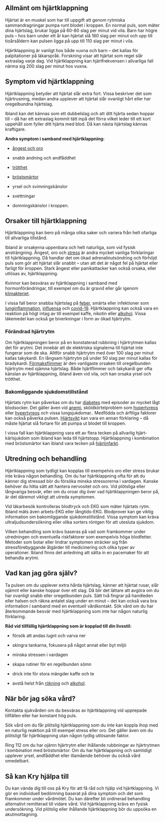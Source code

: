 Allmänt om hjärtklappning
-------------------------

Hjärtat är en muskel som har till uppgift att genom rytmiska sammandragningar pumpa runt blodet i kroppen. En normal puls, som mäter dina hjärtslag, brukar ligga på 60-80 slag per minut vid vila. Barn har högre puls – hos barn under ett år kan hjärtat slå 160 slag per minut och upp till tioårsåldern kan pulsen ligga på upp till 110 slag per minut i vila.

Hjärtklappning är vanligt hos både vuxna och barn – det kallas för palpitationer på läkarspråk. Forskning visar att hjärtat som regel slår extraslag varje dag. Vid hjärtklappning kan hjärtfrekvensen i allvarliga fall närma sig 200 slag per minut hos vuxna.

Symptom vid hjärtklappning
--------------------------

Hjärtklappning betyder att hjärtat slår extra fort. Vissa beskriver det som hjärtrusning, medan andra upplever att hjärtat slår ovanligt hårt eller har oregelbundna hjärtslag.

Ibland kan det kännas som ett dubbelslag och att ditt hjärta sedan hoppar till – då har ett extraslag kommit tätt inpå det förra vilket leder till ett kort uppehåll som fyller ditt hjärta med blod. Då kan nästa hjärtslag kännas kraftigare.

**Andra symptom i samband med hjärtklappning:**

*   [ångest och oro](https://www.kry.se/fakta/angest-och-oro/ "angest-och-oro")
    
*   snabb andning och andfåddhet
    
*   [trötthet](https://www.kry.se/fakta/trotthet/ "trotthet")
    
*   [bröstsmärtor](https://www.kry.se/fakta/ont-i-brostet/ "brostsmartor")
    
*   yrsel och svimningskänslor
    
*   svettningar
    
*   domningskänslor i kroppen.
    

Orsaker till hjärtklappning
---------------------------

Hjärtklappning kan bero på många olika saker och variera från helt ofarliga till allvarliga tillstånd.

Ibland är orsakerna uppenbara och helt naturliga, som vid fysisk ansträngning. Ångest, oro och [stress](https://www.kry.se/fakta/stress/ "stress") är andra mycket vanliga förklaringar till hjärtklappning. Då handlar det om ökad adrenalinutsöndring och förhöjd puls som gör att hjärtat slår snabbt – utan att det är något fel på hjärtat eller farligt för kroppen. Stark ångest eller panikattacker kan också orsaka, eller utlösas av, hjärtklappning.

Kvinnor kan besväras av hjärtklappning i samband med hormonförändringar, till exempel om du är gravid eller går igenom [klimakteriet](https://www.kry.se/fakta/klimakteriet/ "klimakteriet").

I vissa fall beror snabba hjärtslag på [feber](https://www.kry.se/fakta/feber/ "feber"), smärta eller infektioner som [lunginflammation](https://www.kry.se/fakta/lunginflammation/ "lunginflammation"), [influensa](https://www.kry.se/fakta/influensa/ "influensa") och [covid-19](https://www.kry.se/fakta/infektioner/coronavirus/ "covid-19"). Hjärtklappning kan också vara en reaktion på högt intag av till exempel kaffe, nikotin eller [alkohol](https://www.kry.se/fakta/alkoholproblem/ "alkohol"). Vissa läkemedel kan också ge biverkningar i form av ökad hjärtrytm.

### Förändrad hjärtrytm

Om hjärtklappningen beror på en konstaterad rubbning i hjärtrytmen kallas det för arytmi. Det innebär att de elektriska signalerna till hjärtat inte fungerar som de ska. Alltför snabb hjärtrytm med över 100 slag per minut kallas takykardi. En långsam hjärtrytm på under 50 slag per minut kallas för bradykardi. [Förmaksflimmer](https://www.kry.se/fakta/formaksflimmer/ "formaksflimmer") är den vanligaste orsaken till oregelbunden hjärtrytm med ojämna hjärtslag. Både hjärtflimmer och takykardi ger ofta känslan av hjärtklappning, ibland även vid vila, och kan orsaka yrsel och trötthet.

### Bakomliggande sjukdomstillstånd

Hjärtats rytm kan påverkas om du har [diabetes](https://www.kry.se/fakta/diabetes/ "diabetes") med episoder av mycket lågt blodsocker. Det gäller även vid [anemi](https://www.kry.se/fakta/anemi/ "anemi"), sköldkörtelproblem som [hypertyreos](https://www.kry.se/fakta/hypertyreos/ "hypertyreos") eller [hypertyreos](https://www.kry.se/fakta/hormonella-sjukdomar/hypertyreos/ "hypertyreos") och vissa lungsjukdomar.. Medfödda och ärftliga faktorer kan också påverka pulsen. [Hjärtsvikt](https://www.kry.se/fakta/hjartsvikt/ "hjartsvikt") kan vara en annan förklaring – då måste hjärtat slå fortare för att pumpa ut blodet till kroppen.

I vissa fall kan hjärtklappning vara ett av flera tecken på allvarlig hjärt-kärlsjukdom som ibland kan leda till hjärtstopp. Hjärtklappning i kombination med bröstsmärtor kan ibland vara tecken på [hjärtinfarkt](https://www.kry.se/fakta/hjartinfarkt/ "hjartinfarkt").

Utredning och behandling
------------------------

Hjärtklappning som tydligt kan kopplas till exempelvis oro eller stress brukar inte kräva någon behandling. Om du har hjärtklappning ofta för att du känner dig stressad bör du försöka minska stressorerna i vardagen. Kanske behöver du hitta sätt att hantera nervositet och oro. Vid plötsliga eller långvariga besvär, eller om du oroar dig över vad hjärtklappningen beror på, är det däremot viktigt att utreda symptomen.

Vid läkarbesök kontrolleras blodtryck och EKG som mäter hjärtats rytm. Ibland mäts även arbets-EKG eller långtids-EKG. Blodprover kan ge viktig information om bakomliggande sjukdomstillstånd. Vissa symptom kan kräva ultraljudsundersökning eller olika sorters röntgen för att utesluta sjukdom.

Vilken behandling som krävs baseras på vad som framkommer under utredningen och eventuella riskfaktorer som exempelvis höga blodfetter. Metoder som botar eller lindrar symptomen sträcker sig från stressförebyggande åtgärder till medicinering och olika typer av operationer. Ibland finns det anledning att sätta in en pacemaker för att behandla arytmi.

Vad kan jag göra själv?
-----------------------

Ta pulsen om du upplever extra hårda hjärtslag, känner att hjärtat rusar, slår ojämnt eller kanske hoppar över ett slag. Då blir det lättare att avgöra om du har ovanligt snabb eller oregelbunden puls. Sätt två fingrar på handleden eller halsen och räkna antalet slag under en minut – det kan också vara bra information i samband med en eventuell vårdkontakt. Sök vård om du har återkommande besvär med hjärtklappning som inte har någon naturlig förklaring.

**Råd vid tillfällig hjärtklappning som är kopplad till din livsstil:**

*   försök att andas lugnt och varva ner
    
*   skingra tankarna, fokusera på något annat eller byt miljö
    
*   minska stressen i vardagen
    
*   skapa rutiner för en regelbunden sömn
    
*   drick inte för stora mängder kaffe och te
    
*   avstå helst från [rökning](https://www.kry.se/fakta/sluta-roka/ "rokning") och [alkohol](https://www.kry.se/fakta/alkoholproblem/ "alkohol").
    

När bör jag söka vård?
----------------------

Kontakta sjukvården om du besväras av hjärtklappning vid upprepade tillfällen eller har konstant hög puls.

Sök vård om du får plötslig hjärtklappning som du inte kan koppla ihop med en naturlig reaktion på till exempel stress eller oro. Det gäller även om du plötsligt får hjärtklappning utan någon tydlig utlösande faktor.

Ring 112 om du har ojämn hjärtrytm eller ihållande rubbningar av hjärtrytmen i kombination med bröstsmärtor. Om du har hjärtklappning och samtidigt upplever yrsel, andfåddhet eller illamående behöver du också vård omedelbart.

Så kan Kry hjälpa till
----------------------

Du kan vända dig till oss på Kry för att få råd och hjälp vid hjärtklappning. Vi gör en individuell bedömning baserat på dina symptom och det som framkommer under vårdmötet. Du kan därefter bli ordinerad behandling alternativt remitterad till vidare vård. Vid hjärtklappning krävs en fysisk undersökning. Vid plötslig eller ihållande hjärtklappning bör du uppsöka en akutmottagning.